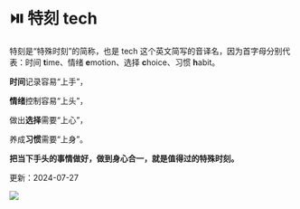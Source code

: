 # ⏯️ 特刻 tech

特刻是“特殊时刻”的简称，也是 tech 这个英文简写的音译名，因为首字母分别代表：时间 **t**ime、情绪 **e**motion、选择 **c**hoice、习惯 **h**abit。

**时间**记录容易“上手”，

**情绪**控制容易“上头”，

做出**选择**需要“上心”，

养成**习惯**需要“上身”。

**把当下手头的事情做好，做到身心合一，就是值得过的特殊时刻。**

更新：2024-07-27

![](https://visitor-badge.laobi.icu/badge?page_id=sjhfx.linji&left_text=PageViews&right_color=%2300589F)